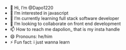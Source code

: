 - 👋 Hi, I’m @Dapo1220
- 👀 I’m interested in javascript
- 🌱 I’m currently learning full stack software developer
- 💞️ I’m looking to collaborate on front end development
- 📫 How to reach me dapolion_ that is my insta handle
- 😄 Pronouns: he/him
- ⚡ Fun fact: i just wanna learn

<!---
Dapo1220/Dapo1220 is a ✨ special ✨ repository because its `README.md` (this file) appears on your GitHub profile.
You can click the Preview link to take a look at your changes.
--->
